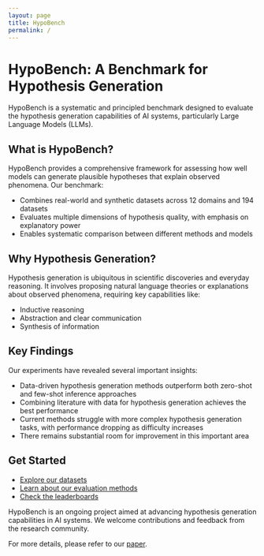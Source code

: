 ```yaml
---
layout: page
title: HypoBench
permalink: /
---
```


# HypoBench: A Benchmark for Hypothesis Generation

HypoBench is a systematic and principled benchmark designed to evaluate the hypothesis generation capabilities of AI systems, particularly Large Language Models (LLMs).

## What is HypoBench?

HypoBench provides a comprehensive framework for assessing how well models can generate plausible hypotheses that explain observed phenomena. Our benchmark:

- Combines real-world and synthetic datasets across 12 domains and 194 datasets
- Evaluates multiple dimensions of hypothesis quality, with emphasis on explanatory power
- Enables systematic comparison between different methods and models

## Why Hypothesis Generation?

Hypothesis generation is ubiquitous in scientific discoveries and everyday reasoning. It involves proposing natural language theories or explanations about observed phenomena, requiring key capabilities like:

- Inductive reasoning
- Abstraction and clear communication
- Synthesis of information

## Key Findings

Our experiments have revealed several important insights:

- Data-driven hypothesis generation methods outperform both zero-shot and few-shot inference approaches
- Combining literature with data for hypothesis generation achieves the best performance
- Current methods struggle with more complex hypothesis generation tasks, with performance dropping as difficulty increases
- There remains substantial room for improvement in this important area

## Get Started

- [Explore our datasets](/datasets)
- [Learn about our evaluation methods](/evaluations)
- [Check the leaderboards](/leaderboard_synth)

HypoBench is an ongoing project aimed at advancing hypothesis generation capabilities in AI systems. We welcome contributions and feedback from the research community.

For more details, please refer to our [paper](https://arxiv.org/abs/2504.11524).
